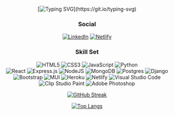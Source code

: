 
<div align='center'>
  
[![Typing SVG](https://readme-typing-svg.demolab.com?font=Poppins&duration=3000&color=FF7AAA&background=100C2700&center=true&multiline=true&repeat=false&width=435&height=80&lines=Hi%2C+I'm+Angel.;Welcome+to+my+little+coding+corner!)](https://git.io/typing-svg)
  
  ### Social
  
[![LinkedIn](https://img.shields.io/badge/linkedin-%230077B5.svg?style=flat&logo=linkedin&logoColor=white)](https://www.linkedin.com/in/angel-q-zhou/)
[![Netlify](https://img.shields.io/badge/portfolio-%23ff5a5f.svg?style=flat&logo=netlify&logoColor=white)](https://angel-zhou.netlify.app/)
  
  ### Skill Set
  
![HTML5](https://img.shields.io/badge/html5-%23E34F26.svg?style=flat-square&logo=html5&logoColor=white)
![CSS3](https://img.shields.io/badge/css3-%231572B6.svg?style=flat-square&logo=css3&logoColor=white)
![JavaScript](https://img.shields.io/badge/javascript-%23323330.svg?style=flat-square&logo=javascript&logoColor=%23F7DF1E)
![Python](https://img.shields.io/badge/python-3670A0?style=flat-square&logo=python&logoColor=ffdd54)
  <br>
![React](https://img.shields.io/badge/react-%2320232a.svg?style=flat-square&logo=react&logoColor=%2361DAFB)
![Express.js](https://img.shields.io/badge/express.js-%23404d59.svg?style=flat-square&logo=express&logoColor=%2361DAFB)
![NodeJS](https://img.shields.io/badge/node.js-6DA55F?style=flat-square&logo=node.js&logoColor=white)
![MongoDB](https://img.shields.io/badge/MongoDB-%234ea94b.svg?style=flat-square&logo=mongodb&logoColor=white)
![Postgres](https://img.shields.io/badge/postgres-%23316192.svg?style=flat-square&logo=postgresql&logoColor=white)
![Django](https://img.shields.io/badge/django-%23092E20.svg?style=flat-square&logo=django&logoColor=white)
  <br>
![Bootstrap](https://img.shields.io/badge/bootstrap-%23563D7C.svg?style=flat-square&logo=bootstrap&logoColor=white)
![MUI](https://img.shields.io/badge/MUI-%230081CB.svg?style=flat-square&logo=mui&logoColor=white)
![Heroku](https://img.shields.io/badge/heroku-%23430098.svg?style=flat-square&logo=heroku&logoColor=white)
![Netlify](https://img.shields.io/badge/netlify-%23000000.svg?style=flat-square&logo=netlify&logoColor=#00C7B7)
![Visual Studio Code](https://img.shields.io/badge/Visual%20Studio%20Code-0078d7.svg?style=flat-square&logo=visual-studio-code&logoColor=white)
![Clip Studio Paint](https://shields.io/badge/clip%20studio%20paint-0AC18E?style=flat-square)
![Adobe Photoshop](https://img.shields.io/badge/adobe%20photoshop-%2331A8FF.svg?style=flat-square&logo=adobe%20photoshop&logoColor=white)

  
[![GitHub Streak](http://github-readme-streak-stats.herokuapp.com?user=angel-zh&theme=dracula&border_radius=5&fire=69DDD1&stroke=69DDD1&dates=C0ECE6)](https://git.io/streak-stats)
 
[![Top Langs](https://github-readme-stats.vercel.app/api/top-langs/?username=angel-zh&theme=dracula&layout=compact)](https://github.com/anuraghazra/github-readme-stats)
  
</div>
